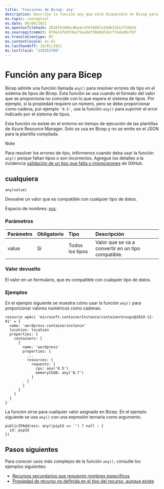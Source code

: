 ```yaml
---
title: 'Funciones de Bicep: any'
description: Describe la función any que está disponible en Bicep para convertir tipos.
ms.topic: conceptual
ms.date: 09/09/2021
ms.openlocfilehash: 2826f6180bc8ba4c476fd067a19db25b52f5d65b
ms.sourcegitcommit: 87de14fe9fdee75ea64f30ebb516cf7edad0cf87
ms.translationtype: HT
ms.contentlocale: es-ES
ms.lasthandoff: 10/01/2021
ms.locfileid: "129353708"
---
```

# <a name="any-function-for-bicep"></a>Función any para Bicep

Bicep admite una función llamada `any()` para resolver errores de tipo en el sistema de tipos de Bicep. Esta función se usa cuando el formato del valor que se proporciona no coincide con lo que espera el sistema de tipos. Por ejemplo, si la propiedad requiere un número, pero se debe proporcionar como cadena, por ejemplo `'0.5'`, use la función `any()` para suprimir el error indicado por el sistema de tipos.

Esta función no existe en el entorno en tiempo de ejecución de las plantillas de Azure Resource Manager. Solo se usa en Bicep y no se emite en el JSON para la plantilla compilada.

> [!NOTE]
> Para resolver los errores de tipo, infórmenos cuando deba usar la función `any()` porque faltan tipos o son incorrectos. Agregue los detalles a la incidencia [validación de un tipo que falta o imprecisiones](https://github.com/Azure/bicep/issues/784) de GitHub.

## <a name="any"></a>cualquiera

`any(value)`

Devuelve un valor que es compatible con cualquier tipo de datos.

Espacio de nombres: [sys](bicep-functions.md#namespaces-for-functions).

### <a name="parameters"></a>Parámetros

| Parámetro | Obligatorio | Tipo | Descripción |
|:--- |:--- |:--- |:--- |
| value | Sí | Todos los tipos | Valor que se va a convertir en un tipo compatible. |

### <a name="return-value"></a>Valor devuelto

El valor en un formulario, que es compatible con cualquier tipo de datos.

### <a name="examples"></a>Ejemplos

En el ejemplo siguiente se muestra cómo usar la función `any()` para proporcionar valores numéricos como cadenas.

```bicep
resource wpAci 'microsoft.containerInstance/containerGroups@2019-12-01' = {
  name: 'wordpress-containerinstance'
  location: location
  properties: {
    containers: [
      {
        name: 'wordpress'
        properties: {
          ...
          resources: {
            requests: {
              cpu: any('0.5')
              memoryInGB: any('0.7')
            }
          }
        }
      }
    ]
  }
}
```

La función sirve para cualquier valor asignado en Bicep. En el ejemplo siguiente se usa `any()` con una expresión ternaria como argumento.

```bicep
publicIPAddress: any((pipId == '') ? null : {
  id: pipId
})
```

## <a name="next-steps"></a>Pasos siguientes

Para conocer usos más complejos de la función `any()`, consulte los ejemplos siguientes:

* [Recursos secundarios que requieren nombres específicos](https://github.com/Azure/bicep/blob/62eb8109ae51d4ee4a509d8697ef9c0848f36fe4/docs/examples/201/api-management-create-all-resources/main.bicep#L247)
* [Propiedad de recurso no definida en el tipo del recurso, aunque existe](https://github.com/Azure/bicep/blob/main/docs/examples/201/log-analytics-with-solutions-and-diagnostics/main.bicep#L26)

